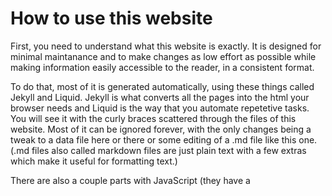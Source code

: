 # How to use this website

First, you need to understand what this website is exactly. It is designed for minimal maintanance and to make changes as low effort as possible while making information easily accessible to the reader, in a consistent format.

To do that, most of it is generated automatically, using these things called Jekyll and Liquid. Jekyll is what converts all the pages into the html your browser needs and Liquid is the way that you automate repetetive tasks. You will see it with the curly braces scattered through the files of this website. Most of it can be ignored forever, with the only changes being a tweak to a data file here or there or some editing of a .md file like this one. (.md files also called markdown files are just plain text with a few extras which make it useful for formatting text.)

There are also a couple parts with JavaScript (they have a <script> tag on them to tell you where they are), which are just to provide age information to parents without us having to update it every year.

## Changing information about a sport

Information is found in 2 places for baseball and hockey and 3 places for soccer: there is the SPORTNAME.md file and the navigation.yml file located in the _data folder.

The navigation.yml file is a collection of information that we want in the site in many places. Having it in this format allows us to make changes in one spot that affect the links everywhere (so as to make it easy for the user to opperate the website) with minimal effort. So a change to the email address will only need to happen there to update every page to have a link accessible to the user.

The SPORTNAME.md file--say hockey.md for example--is the specific information about the sport that is **only needed on that page**. Edits there will only affect that sport's page. That is all in plain text with a little bit of markdown. The # symbol on the pages at the beginings of things just tell jekyll that that is a heading and to format it as such. 2 of them as is the case on that page mean that it is a second level heading.

Soccer is the special case as we have traditionally put more information on our page about the differences between the age groups. To make it manageable, they are divided into their respective ages in the _soccer folder. These again are just markdown files.

There are a couple of empty folders called _baseball and _hockey. They are not currently used for anything.

## Changing board member information

All board member information is found in the _data folder in the executives.yml and the navigation.yml files. navigation.yml has the info for the coordinators while executives.yml has the information about the executives.

If you want to change the contact info page, you can edit contact.md.

## Changing registration links

It should just update automatically through teamlinkt, but if we move from that it will need to be changed. To change them you'll need to edit the links in navigation.yml in the _data folder. Just cntrl-f for the current one and replace all instances with the new one(s).

## Changing the look

This website uses a newer version of css called scss to determine how it looks. The main thing you'll want to change in all likelihood is the colours. There are 4 main ones that you can do and they are all found at the very top of the page preceded by 2 dashes (--variableName). Changing one of these will change it's corresponding page uses, whether the text colour, the background colour, the highlight colour, and the accent colour. Remember to change them for both light and dark themes.

You can find that file in the _sass folder called main.scss. Remember, the values are near the top.

## Changing the logo

In assets folder, there is the images folder. In there are all the different versions of our logo used to put it in all the places one might want it. Just replace them with files of the same name and same dimensions of the new logo and that will be easiest.

If you want a new logo name, there are a couple places you'll need to change to reflect the new one in default.html around line 21 and then

## Markdown files

The top of the markdown files have three dashes (---) followed by a line that says layout: default and then three more dashes. These tell jekyll to turn it into html.
